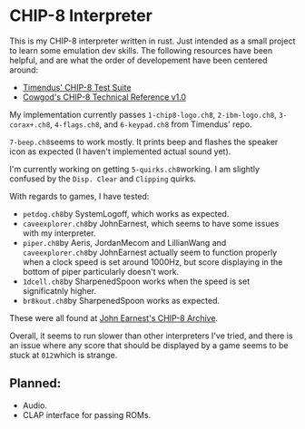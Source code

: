 # CHIP-8 Interpreter
This is my CHIP-8 interpreter written in rust. Just intended as a small project to learn some emulation dev skills. The following resources have been helpful, and are what the order of developement have been centered around:

+ [Timendus' CHIP-8 Test Suite](https://github.com/Timendus/chip8-test-suite)
+ [Cowgod's CHIP-8 Technical Reference v1.0](http://devernay.free.fr/hacks/chip8/C8TECH10.HTM)

My implementation currently passes `1-chip8-logo.ch8`, `2-ibm-logo.ch8`, `3-corax+.ch8`, `4-flags.ch8`, and `6-keypad.ch8` from Timendus' repo.

`7-beep.ch8`seems to work mostly. It prints beep and flashes the speaker icon as expected (I haven't implemented actual sound yet).

I'm currently working on getting `5-quirks.ch8`working. I am slightly confused by the `Disp. Clear` and `Clipping` quirks.

With regards to games, I have tested:
+ `petdog.ch8`by SystemLogoff, which works as expected.
+ `caveexplorer.ch8`by JohnEarnest, which seems to have some issues with my interpreter.
+ `piper.ch8`by Aeris, JordanMecom and LillianWang and `caveexplorer.ch8`by JohnEarnest actually seem to function properly when a clock speed is set around 1000Hz, but score displaying in the bottom of piper particularly doesn't work.
+ `1dcell.ch8`by SharpenedSpoon works when the speed is set significatnly higher.
+ `br8kout.ch8`by SharpenedSpoon works as expected.

These were all found at [John Earnest's CHIP-8 Archive](https://johnearnest.github.io/chip8Archive/?sort=platform).

Overall, it seems to run slower than other interpreters I've tried, and there is an issue where any score that should be displayed by a game seems to be stuck at `012`which is strange.

## Planned:
+ Audio.
+ CLAP interface for passing ROMs.
